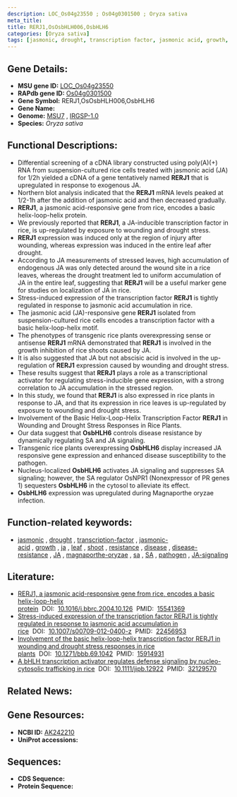 ```yaml
---
description: LOC_Os04g23550 ; Os04g0301500 ; Oryza sativa
meta_title:
title: RERJ1,OsOsbHLH006,OsbHLH6
categories: [Oryza sativa]
tags: [jasmonic, drought, transcription factor, jasmonic acid, growth,  ja , leaf, shoot, resistance, disease, disease resistance, JA, magnaporthe oryzae,  sa , SA, pathogen, JA signaling]
---
```


## Gene Details:
- **MSU gene ID:** [LOC_Os04g23550](http://rice.uga.edu/cgi-bin/ORF_infopage.cgi?orf=LOC_Os04g23550)  
- **RAPdb gene ID:** [Os04g0301500](https://rapdb.dna.affrc.go.jp/locus/?name=Os04g0301500)  
- **Gene Symbol:** RERJ1,OsOsbHLH006,OsbHLH6
- **Gene Name:**
- **Genome:**  [MSU7](http://rice.uga.edu/)&nbsp;,&nbsp;[IRGSP-1.0](https://rapdb.dna.affrc.go.jp/download/irgsp1.html)
- **Species:** *Oryza sativa*

## Functional Descriptions:
   - Differential screening of a cDNA library constructed using poly(A)(+) RNA from suspension-cultured rice cells treated with jasmonic acid (JA) for 1/2h yielded a cDNA of a gene tentatively named **RERJ1** that is upregulated in response to exogenous JA.
   - Northern blot analysis indicated that the **RERJ1** mRNA levels peaked at 1/2-1h after the addition of jasmonic acid and then decreased gradually.
   - **RERJ1**, a jasmonic acid-responsive gene from rice, encodes a basic helix-loop-helix protein.
   - We previously reported that **RERJ1**, a JA-inducible transcription factor in rice, is up-regulated by exposure to wounding and drought stress.
   - **RERJ1** expression was induced only at the region of injury after wounding, whereas expression was induced in the entire leaf after drought.
   - According to JA measurements of stressed leaves, high accumulation of endogenous JA was only detected around the wound site in a rice leaves, whereas the drought treatment led to uniform accumulation of JA in the entire leaf, suggesting that **RERJ1** will be a useful marker gene for studies on localization of JA in rice.
   - Stress-induced expression of the transcription factor **RERJ1** is tightly regulated in response to jasmonic acid accumulation in rice.
   - The jasmonic acid (JA)-responsive gene **RERJ1** isolated from suspension-cultured rice cells encodes a transcription factor with a basic helix-loop-helix motif.
   - The phenotypes of transgenic rice plants overexpressing sense or antisense **RERJ1** mRNA demonstrated that **RERJ1** is involved in the growth inhibition of rice shoots caused by JA.
   - It is also suggested that JA but not abscisic acid is involved in the up-regulation of **RERJ1** expression caused by wounding and drought stress.
   - These results suggest that **RERJ1** plays a role as a transcriptional activator for regulating stress-inducible gene expression, with a strong correlation to JA accumulation in the stressed region.
   - In this study, we found that **RERJ1** is also expressed in rice plants in response to JA, and that its expression in rice leaves is up-regulated by exposure to wounding and drought stress.
   - Involvement of the Basic Helix-Loop-Helix Transcription Factor **RERJ1** in Wounding and Drought Stress Responses in Rice Plants.
   - Our data suggest that **OsbHLH6** controls disease resistance by dynamically regulating SA and JA signaling.
   - Transgenic rice plants overexpressing **OsbHLH6** display increased JA responsive gene expression and enhanced disease susceptibility to the pathogen.
   - Nucleus-localized **OsbHLH6** activates JA signaling and suppresses SA signaling; however, the SA regulator OsNPR1 (Nonexpressor of PR genes 1) sequesters **OsbHLH6** in the cytosol to alleviate its effect.
   - **OsbHLH6** expression was upregulated during Magnaporthe oryzae infection.

## Function-related keywords:
   - [jasmonic](/tags/jasmonic/)&nbsp;,&nbsp;[drought](/tags/drought/)&nbsp;,&nbsp;[transcription-factor](/tags/transcription-factor/)&nbsp;,&nbsp;[jasmonic-acid](/tags/jasmonic-acid/)&nbsp;,&nbsp;[growth](/tags/growth/)&nbsp;,&nbsp;[ja](/tags/ja/)&nbsp;,&nbsp;[leaf](/tags/leaf/)&nbsp;,&nbsp;[shoot](/tags/shoot/)&nbsp;,&nbsp;[resistance](/tags/resistance/)&nbsp;,&nbsp;[disease](/tags/disease/)&nbsp;,&nbsp;[disease-resistance](/tags/disease-resistance/)&nbsp;,&nbsp;[JA](/tags/JA/)&nbsp;,&nbsp;[magnaporthe-oryzae](/tags/magnaporthe-oryzae/)&nbsp;,&nbsp;[sa](/tags/sa/)&nbsp;,&nbsp;[SA](/tags/SA/)&nbsp;,&nbsp;[pathogen](/tags/pathogen/)&nbsp;,&nbsp;[JA-signaling](/tags/JA-signaling/)

## Literature:
   - [RERJ1, a jasmonic acid-responsive gene from rice, encodes a basic helix-loop-helix protein](https://www.doi.org/10.1016/j.bbrc.2004.10.126)&nbsp;&nbsp;DOI:&nbsp;&nbsp;[10.1016/j.bbrc.2004.10.126](https://www.doi.org/10.1016/j.bbrc.2004.10.126)&nbsp;&nbsp;PMID:&nbsp;&nbsp;[15541369](https://pubmed.ncbi.nlm.nih.gov/15541369/)
   - [Stress-induced expression of the transcription factor RERJ1 is tightly regulated in response to jasmonic acid accumulation in rice](https://www.doi.org/10.1007/s00709-012-0400-z)&nbsp;&nbsp;DOI:&nbsp;&nbsp;[10.1007/s00709-012-0400-z](https://www.doi.org/10.1007/s00709-012-0400-z)&nbsp;&nbsp;PMID:&nbsp;&nbsp;[22456953](https://pubmed.ncbi.nlm.nih.gov/22456953/)
   - [Involvement of the basic helix-loop-helix transcription factor RERJ1 in wounding and drought stress responses in rice plants](https://www.doi.org/10.1271/bbb.69.1042)&nbsp;&nbsp;DOI:&nbsp;&nbsp;[10.1271/bbb.69.1042](https://www.doi.org/10.1271/bbb.69.1042)&nbsp;&nbsp;PMID:&nbsp;&nbsp;[15914931](https://pubmed.ncbi.nlm.nih.gov/15914931/)
   - [A bHLH transcription activator regulates defense signaling by nucleo-cytosolic trafficking in rice](https://www.doi.org/10.1111/jipb.12922)&nbsp;&nbsp;DOI:&nbsp;&nbsp;[10.1111/jipb.12922](https://www.doi.org/10.1111/jipb.12922)&nbsp;&nbsp;PMID:&nbsp;&nbsp;[32129570](https://pubmed.ncbi.nlm.nih.gov/32129570/)

## Related News:

## Gene Resources:
- **NCBI ID:**  [AK242210](http://www.ncbi.nlm.nih.gov/nuccore/AK242210)
- **UniProt accessions:** [](https://www.uniprot.org/uniprotkb//entry)

## Sequences:
- **CDS Sequence:**
- **Protein Sequence:**
